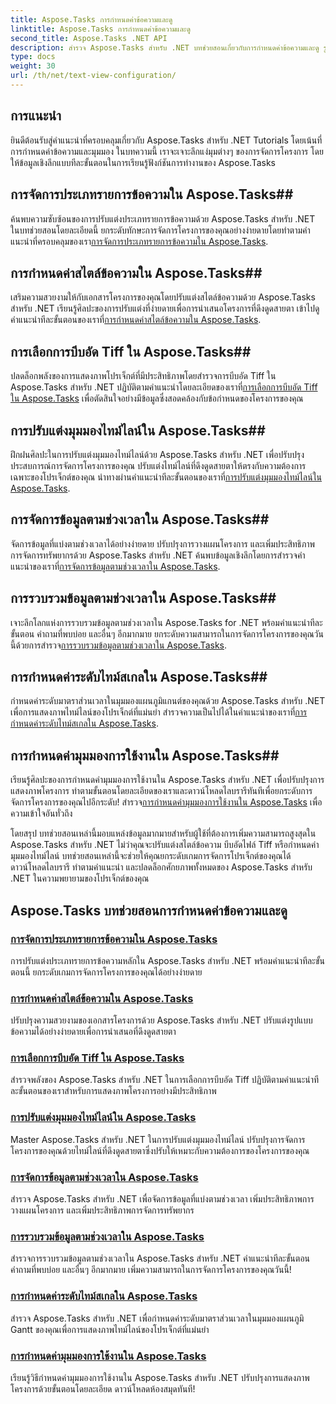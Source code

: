 ```yaml
---
title: Aspose.Tasks การกำหนดค่าข้อความและดู
linktitle: Aspose.Tasks การกำหนดค่าข้อความและดู
second_title: Aspose.Tasks .NET API
description: สำรวจ Aspose.Tasks สำหรับ .NET บทช่วยสอนเกี่ยวกับการกำหนดค่าข้อความและดู รูปแบบข้อความหลัก การบีบอัด Tiff มุมมองไทม์ไลน์ และอื่นๆ อีกมากมายเพื่อการจัดการโครงการที่ได้รับการปรับปรุง
type: docs
weight: 30
url: /th/net/text-view-configuration/
---
```

## การแนะนำ

ยินดีต้อนรับสู่คำแนะนำที่ครอบคลุมเกี่ยวกับ Aspose.Tasks สำหรับ .NET Tutorials โดยเน้นที่การกำหนดค่าข้อความและมุมมอง ในบทความนี้ เราจะเจาะลึกแง่มุมต่างๆ ของการจัดการโครงการ โดยให้ข้อมูลเชิงลึกแบบทีละขั้นตอนในการเรียนรู้ฟังก์ชันการทำงานของ Aspose.Tasks

## การจัดการประเภทรายการข้อความใน Aspose.Tasks## 
 ค้นพบความซับซ้อนของการปรับแต่งประเภทรายการข้อความด้วย Aspose.Tasks สำหรับ .NET ในบทช่วยสอนโดยละเอียดนี้ ยกระดับทักษะการจัดการโครงการของคุณอย่างง่ายดายโดยทำตามคำแนะนำที่ครอบคลุมของเรา[การจัดการประเภทรายการข้อความใน Aspose.Tasks](./text-item-types/). 

## การกำหนดค่าสไตล์ข้อความใน Aspose.Tasks## 
เสริมความสวยงามให้กับเอกสารโครงการของคุณโดยปรับแต่งสไตล์ข้อความด้วย Aspose.Tasks สำหรับ .NET เรียนรู้ศิลปะของการปรับแต่งที่ง่ายดายเพื่อการนำเสนอโครงการที่ดึงดูดสายตา เข้าไปดูคำแนะนำทีละขั้นตอนของเราที่[การกำหนดค่าสไตล์ข้อความใน Aspose.Tasks](./text-styles/).

## การเลือกการบีบอัด Tiff ใน Aspose.Tasks## 
 ปลดล็อกพลังของการแสดงภาพโปรเจ็กต์ที่มีประสิทธิภาพโดยสำรวจการบีบอัด Tiff ใน Aspose.Tasks สำหรับ .NET ปฏิบัติตามคำแนะนำโดยละเอียดของเราที่[การเลือกการบีบอัด Tiff ใน Aspose.Tasks](./tiff-compression/) เพื่อตัดสินใจอย่างมีข้อมูลซึ่งสอดคล้องกับข้อกำหนดของโครงการของคุณ

## การปรับแต่งมุมมองไทม์ไลน์ใน Aspose.Tasks## 
 ฝึกฝนศิลปะในการปรับแต่งมุมมองไทม์ไลน์ด้วย Aspose.Tasks สำหรับ .NET เพื่อปรับปรุงประสบการณ์การจัดการโครงการของคุณ ปรับแต่งไทม์ไลน์ที่ดึงดูดสายตาให้ตรงกับความต้องการเฉพาะของโปรเจ็กต์ของคุณ นำทางผ่านคำแนะนำทีละขั้นตอนของเราที่[การปรับแต่งมุมมองไทม์ไลน์ใน Aspose.Tasks](./timeline-views/).

## การจัดการข้อมูลตามช่วงเวลาใน Aspose.Tasks## 
จัดการข้อมูลที่แบ่งตามช่วงเวลาได้อย่างง่ายดาย ปรับปรุงการวางแผนโครงการ และเพิ่มประสิทธิภาพการจัดการทรัพยากรด้วย Aspose.Tasks สำหรับ .NET ค้นพบข้อมูลเชิงลึกโดยการสำรวจคำแนะนำของเราที่[การจัดการข้อมูลตามช่วงเวลาใน Aspose.Tasks](./timephased-data/).

## การรวบรวมข้อมูลตามช่วงเวลาใน Aspose.Tasks## 
 เจาะลึกโลกแห่งการรวบรวมข้อมูลตามช่วงเวลาใน Aspose.Tasks for .NET พร้อมคำแนะนำทีละขั้นตอน คำถามที่พบบ่อย และอื่นๆ อีกมากมาย ยกระดับความสามารถในการจัดการโครงการของคุณวันนี้ด้วยการสำรวจ[การรวบรวมข้อมูลตามช่วงเวลาใน Aspose.Tasks](./timephased-data-collection/).

## การกำหนดค่าระดับไทม์สเกลใน Aspose.Tasks## 
 กำหนดค่าระดับมาตราส่วนเวลาในมุมมองแผนภูมิแกนต์ของคุณด้วย Aspose.Tasks สำหรับ .NET เพื่อการแสดงภาพไทม์ไลน์ของโปรเจ็กต์ที่แม่นยำ สำรวจความเป็นไปได้ในคำแนะนำของเราที่[การกำหนดค่าระดับไทม์สเกลใน Aspose.Tasks](./timescale-tiers/).

## การกำหนดค่ามุมมองการใช้งานใน Aspose.Tasks## 
เรียนรู้ศิลปะของการกำหนดค่ามุมมองการใช้งานใน Aspose.Tasks สำหรับ .NET เพื่อปรับปรุงการแสดงภาพโครงการ ทำตามขั้นตอนโดยละเอียดของเราและดาวน์โหลดไลบรารีทันทีเพื่อยกระดับการจัดการโครงการของคุณไปอีกระดับ! สำรวจ[การกำหนดค่ามุมมองการใช้งานใน Aspose.Tasks](./usage-views/) เพื่อความเข้าใจอันทั่วถึง

โดยสรุป บทช่วยสอนเหล่านี้มอบแหล่งข้อมูลมากมายสำหรับผู้ใช้ที่ต้องการเพิ่มความสามารถสูงสุดใน Aspose.Tasks สำหรับ .NET ไม่ว่าคุณจะปรับแต่งสไตล์ข้อความ บีบอัดไฟล์ Tiff หรือกำหนดค่ามุมมองไทม์ไลน์ บทช่วยสอนเหล่านี้จะช่วยให้คุณยกระดับเกมการจัดการโปรเจ็กต์ของคุณได้ ดาวน์โหลดไลบรารี ทำตามคำแนะนำ และปลดล็อกศักยภาพทั้งหมดของ Aspose.Tasks สำหรับ .NET ในความพยายามของโปรเจ็กต์ของคุณ
## Aspose.Tasks บทช่วยสอนการกำหนดค่าข้อความและดู
### [การจัดการประเภทรายการข้อความใน Aspose.Tasks](./text-item-types/)
การปรับแต่งประเภทรายการข้อความหลักใน Aspose.Tasks สำหรับ .NET พร้อมคำแนะนำทีละขั้นตอนนี้ ยกระดับเกมการจัดการโครงการของคุณได้อย่างง่ายดาย
### [การกำหนดค่าสไตล์ข้อความใน Aspose.Tasks](./text-styles/)
ปรับปรุงความสวยงามของเอกสารโครงการด้วย Aspose.Tasks สำหรับ .NET ปรับแต่งรูปแบบข้อความได้อย่างง่ายดายเพื่อการนำเสนอที่ดึงดูดสายตา
### [การเลือกการบีบอัด Tiff ใน Aspose.Tasks](./tiff-compression/)
สำรวจพลังของ Aspose.Tasks สำหรับ .NET ในการเลือกการบีบอัด Tiff ปฏิบัติตามคำแนะนำทีละขั้นตอนของเราสำหรับการแสดงภาพโครงการอย่างมีประสิทธิภาพ
### [การปรับแต่งมุมมองไทม์ไลน์ใน Aspose.Tasks](./timeline-views/)
Master Aspose.Tasks สำหรับ .NET ในการปรับแต่งมุมมองไทม์ไลน์ ปรับปรุงการจัดการโครงการของคุณด้วยไทม์ไลน์ที่ดึงดูดสายตาซึ่งปรับให้เหมาะกับความต้องการของโครงการของคุณ
### [การจัดการข้อมูลตามช่วงเวลาใน Aspose.Tasks](./timephased-data/)
สำรวจ Aspose.Tasks สำหรับ .NET เพื่อจัดการข้อมูลที่แบ่งตามช่วงเวลา เพิ่มประสิทธิภาพการวางแผนโครงการ และเพิ่มประสิทธิภาพการจัดการทรัพยากร
### [การรวบรวมข้อมูลตามช่วงเวลาใน Aspose.Tasks](./timephased-data-collection/)
สำรวจการรวบรวมข้อมูลตามช่วงเวลาใน Aspose.Tasks สำหรับ .NET คำแนะนำทีละขั้นตอน คำถามที่พบบ่อย และอื่นๆ อีกมากมาย เพิ่มความสามารถในการจัดการโครงการของคุณวันนี้!
### [การกำหนดค่าระดับไทม์สเกลใน Aspose.Tasks](./timescale-tiers/)
สำรวจ Aspose.Tasks สำหรับ .NET เพื่อกำหนดค่าระดับมาตราส่วนเวลาในมุมมองแผนภูมิ Gantt ของคุณเพื่อการแสดงภาพไทม์ไลน์ของโปรเจ็กต์ที่แม่นยำ
### [การกำหนดค่ามุมมองการใช้งานใน Aspose.Tasks](./usage-views/)
เรียนรู้วิธีกำหนดค่ามุมมองการใช้งานใน Aspose.Tasks สำหรับ .NET ปรับปรุงการแสดงภาพโครงการด้วยขั้นตอนโดยละเอียด ดาวน์โหลดห้องสมุดทันที!